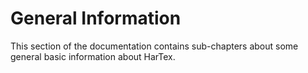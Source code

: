 # General Information

This section of the documentation contains sub-chapters about some general basic information about HarTex.